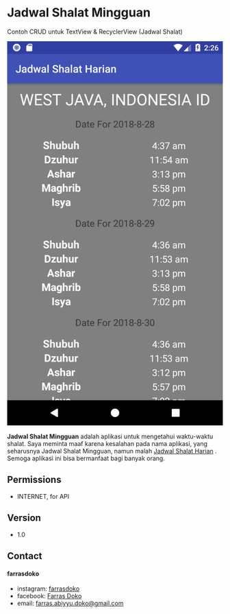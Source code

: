 # Jadwal Shalat Mingguan

Contoh CRUD untuk TextView & RecyclerView (Jadwal Shalat)

![Banner](/Gambar/ss.png)

**Jadwal Shalat Mingguan** adalah aplikasi untuk mengetahui waktu-waktu shalat. Saya meminta maaf karena kesalahan pada nama aplikasi, yang seharusnya Jadwal Shalat Mingguan, namun malah [Jadwal Shalat Harian](https://github.com/farrasdoko/JadwalShalatHarian/) . Semoga aplikasi ini bisa bermanfaat bagi banyak orang.

## Permissions
* INTERNET, for API

## Version 
* 1.0

## Contact
#### farrasdoko
* instagram: [farrasdoko](http://instagram.com/farrasdoko)
* facebook: [Farras Doko](https://www.facebook.com/farras.abiyyu.31)
* email: farras.abiyyu.doko@gmail.com

